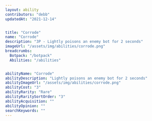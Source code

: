```yaml
---
layout: ability
contributors: "debb"
updatedAt: "2021-12-14"


title: "Corrode"
name: "Corrode"
description: "3P - Lightly poisons an enemy bot for 2 seconds"
imageUrl: "/assets/img/abilities/corrode.png"
breadcrumbs:
  Botpack: "/botpack"
  Abilities: "/abilities"


abilityName: "Corrode"
abilityDescription: "Lightly poisons an enemy bot for 2 seconds"
abilityImageUrl: "/assets/img/abilities/corrode.png"
abilityCost: "3"
abilityRarity: "Rare"
abilityRaritySortOrder: "3"
abilityAcquisition: ""
abilityOpinion: ""
searchKeywords: ""
---
```



